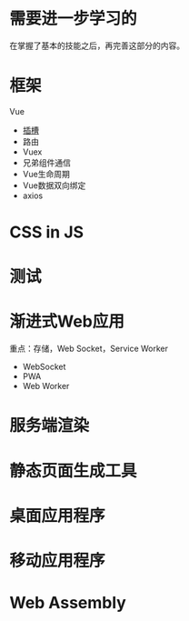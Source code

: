 # 需要进一步学习的
在掌握了基本的技能之后，再完善这部分的内容。

# 框架

Vue
- [插槽](https://github.com/shijiatongxue/NoteBook/blob/master/%E9%9D%A2%E8%AF%95/%E9%AB%98%E9%98%B6/%E6%A1%86%E6%9E%B6/%E6%8F%92%E6%A7%BD.md)
- 路由
- Vuex
- 兄弟组件通信
- Vue生命周期
- Vue数据双向绑定
- axios
# CSS in JS
# 测试
# 渐进式Web应用
重点：存储，Web Socket，Service Worker

- WebSocket
- PWA
- Web Worker
# 服务端渲染
# 静态页面生成工具
# 桌面应用程序
# 移动应用程序
# Web Assembly
